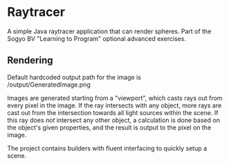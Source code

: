Raytracer
=====

A simple Java raytracer application that can render spheres. Part of the Sogyo BV "Learning to Program" optional advanced exercises.

Rendering
---
Default hardcoded output path for the image is /output/GeneratedImage.png

Images are generated starting from a "viewport", which casts rays out from every pixel in the image. If the ray intersects with any object, more rays are cast out from the intersection towards all light sources within the scene. If this ray does *not* intersect any other object, a calculation is done based on the object's given properties, and the result is output to the pixel on the image.

The project contains builders with fluent interfacing to quickly setup a scene.
